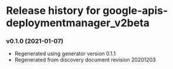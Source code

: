 # Release history for google-apis-deploymentmanager_v2beta

### v0.1.0 (2021-01-07)

* Regenerated using generator version 0.1.1
* Regenerated from discovery document revision 20201203

